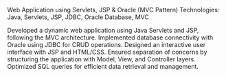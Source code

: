 Web Application using Servlets, JSP & Oracle (MVC Pattern)
Technologies: Java, Servlets, JSP, JDBC, Oracle Database, MVC

Developed a dynamic web application using Java Servlets and JSP, following the MVC architecture.
Implemented database connectivity with Oracle using JDBC for CRUD operations.
Designed an interactive user interface with JSP and HTML/CSS.
Ensured separation of concerns by structuring the application with Model, View, and Controller layers.
Optimized SQL queries for efficient data retrieval and management.
